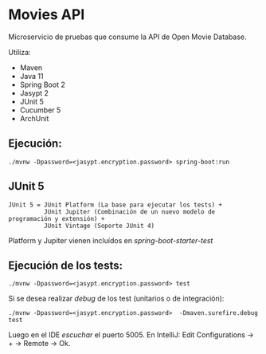 # Movies API

Microservicio de pruebas que consume la API de Open Movie Database.

Utiliza:
* Maven
* Java 11
* Spring Boot 2
* Jasypt 2
* JUnit 5
* Cucumber 5
* ArchUnit

## Ejecución:

`./mvnw -Dpassword=<jasypt.encryption.password> spring-boot:run`



## JUnit 5

```
JUnit 5 = JUnit Platform (La base para ejecutar los tests) +
          JUnit Jupiter (Combinación de un nuevo modelo de programación y extensión) +
          JUnit Vintage (Soporte JUnit 4)
```          
Platform y Jupiter vienen incluídos en *spring-boot-starter-test*

## Ejecución de los tests:
 
`./mvnw -Dpassword=<jasypt.encryption.password> test`
 
Si se desea realizar *debug* de los test (unitarios o de integración):

`./mvnw -Dpassword=<jasypt.encryption.password>  -Dmaven.surefire.debug test`

Luego en el IDE *escuchar* el puerto 5005. En IntelliJ: Edit Configurations -> + -> Remote -> Ok.
